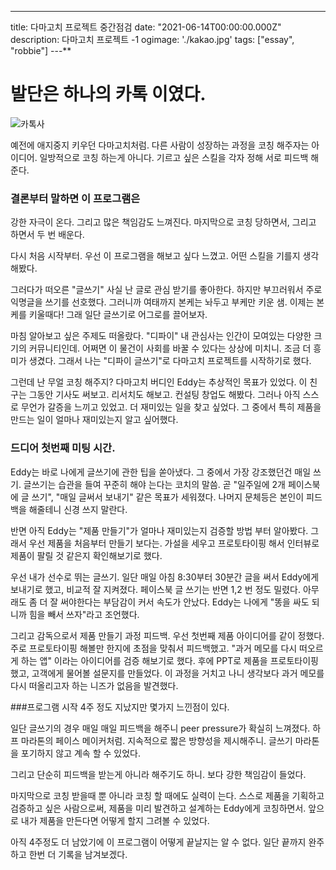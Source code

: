 ---
title: 다마고치 프로젝트 중간점검
date: "2021-06-14T00:00:00.000Z"
description: 다마고치 프로젝트 -1
ogimage: './kakao.jpg'
tags: ["essay", "robbie"]
---**

# 발단은 하나의 카톡 이였다.

![카톡사](./kakao.jpg)

예전에 애지중지 키우던 다마고치처럼.
다른 사람이 성장하는 과정을 코칭 해주자는 아이디어.
일방적으로 코칭 하는게 아니다.
기르고 싶은 스킬을 각자 정해 서로 피드백 해준다.

### 결론부터 말하면 이 프로그램은
강한 자극이 온다.
그리고 많은 책임감도 느껴진다.
마지막으로 코칭 당하면서, 그리고 하면서 두 번 배운다.

다시 처음 시작부터.
우선 이 프로그램을 해보고 싶다 느꼈고.
어떤 스킬을 기를지 생각해봤다.

그러다가 떠오른 "글쓰기"
사실 난 글로 관심 받기를 좋아한다.
하지만 부끄러워서 주로 익명글을 쓰기를 선호했다.
그러니까 여태까지 본케는 놔두고 부케만 키운 샘.
이제는 본케를 키울때다!
그래 일단 글쓰기로 어그로를 끌어보자.

마침 알아보고 싶은 주제도 떠올랐다.
"디파이"
내 관심사는 인간이 모여있는 다양한 크기의 커뮤니티인데.
어쩌면 이 물건이 사회를 바꿀 수 있다는 상상에 미치니.
조금 더 흥미가 생겼다.
그래서 나는 "디파이 글쓰기"로 다마고치 프로젝트를 시작하기로 했다.

그런데 난 무얼 코칭 해주지?
다마고치 버디인 Eddy는 추상적인 목표가 있었다.
이 친구는 그동안 기사도 써보고. 리서치도 해보고. 컨설팅 창업도 해봤다.
그러나 아직 스스로 무언가 갈증을 느끼고 있었고.
더 재미있는 일을 찾고 싶었다.
그 중에서 특히 제품을 만드는 일이 얼마나 재미있는지 알고 싶어했다.

### 드디어 첫번째 미팅 시간.
Eddy는 바로 나에게 글쓰기에 관한 팁을 쏟아냈다.
그 중에서 가장 강조했던건 매일 쓰기.
글쓰기는 습관을 들여 꾸준히 해야 는다는 코치의 말씀.
곧 "일주일에 2개 페이스북에 글 쓰기", "매일 글써서 보내기" 같은 목표가 세워졌다.
나머지 문체등은 본인이 피드백을 해줄테니 신경 쓰지 말란다.

반면 아직 Eddy는 "제품 만들기"가 얼마나 재미있는지 검증할 방법 부터 알아봤다.
그래서 우선 제품을 처음부터 만들기 보다는.
가설을 세우고 프로토타이핑 해서 인터뷰로 제품이 팔릴 것 같은지 확인해보기로 했다.

우선 내가 선수로 뛰는 글쓰기.
일단 매일 아침 8:30부터 30분간 글을 써서 Eddy에게 보내기로 했고, 비교적 잘 지켜졌다.
페이스북 글 쓰기는 반면 1,2 번 정도 밀렸다.
아무래도 좀 더 잘 써야한다는 부담감이 커서 속도가 안났다.
Eddy는 나에게 "똥을 싸도 되니까 힘을 빼서 쓰자"라고 조언했다.

그리고 감독으로서 제품 만들기 과정 피드백.
우선 첫번째 제품 아이디어를 같이 정했다.
주로 프로토타이핑 해볼만 한지에 초점을 맞춰서 피드백했고.
"과거 메모를 다시 떠오르게 하는 앱" 이라는 아이디어를 검증 해보기로 했다.
후에 PPT로 제품을 프로토타이핑했고, 고객에게 물어볼 설문지를 만들었다.
이 과정을 거치고 나니 생각보다 과거 메모를 다시 떠올리고자 하는 니즈가 없음을 발견했다.


###프로그램 시작 4주 정도 지났지만 몇가지 느낀점이 있다.

일단 글쓰기의 경우 매일 매일 피드백을 해주니 peer pressure가 확실히 느껴졌다.
하프 마라톤의 페이스 메이커처럼.
지속적으로 짧은 방향성을 제시해주니.
글쓰기 마라톤을 포기하지 않고 계속 할 수 있었다.

그리고 단순히 피드백을 받는게 아니라 해주기도 하니.
보다 강한 책임감이 들었다.

마지막으로 코칭 받을때 뿐 아니라 코칭 할 때에도 실력이 는다.
스스로 제품을 기획하고 검증하고 싶은 사람으로써,
제품을 미리 발견하고 설계하는 Eddy에게 코칭하면서.
앞으로 내가 제품을 만든다면 어떻게 할지 그려볼 수 있었다.

아직 4주정도 더 남았기에 이 프로그램이 어떻게 끝날지는 알 수 없다.
일단 끝까지 완주하고 한번 더 기록을 남겨보겠다.


